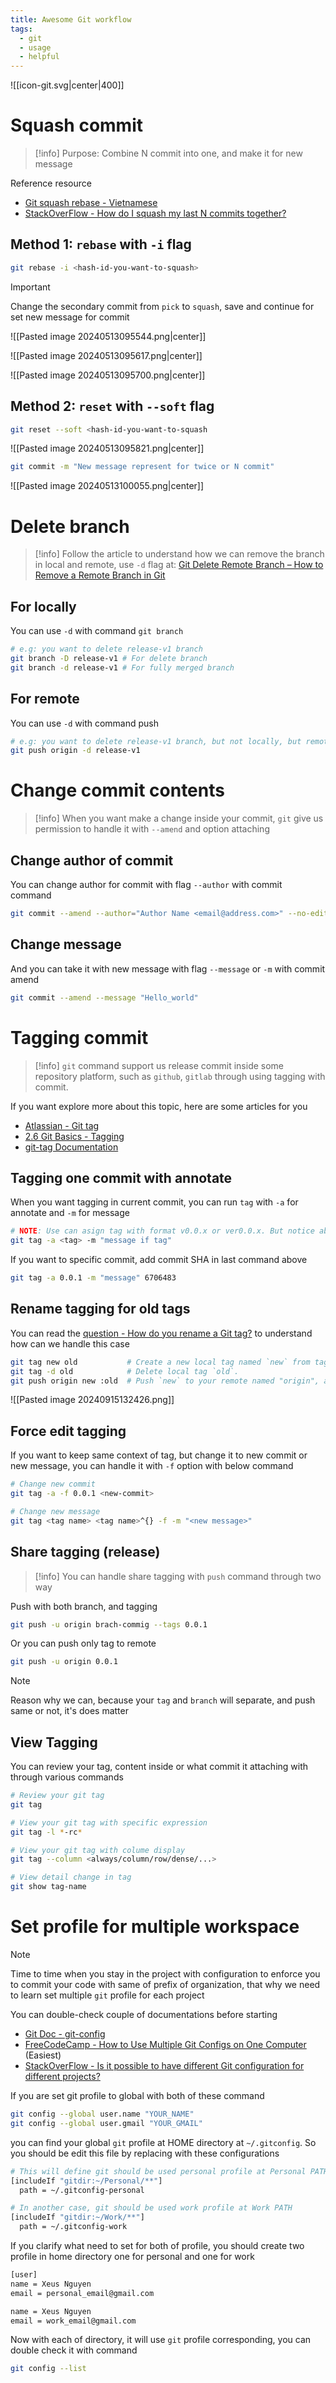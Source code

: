 ```yaml
---
title: Awesome Git workflow
tags:
  - git
  - usage
  - helpful
---
```


![[icon-git.svg|center|400]]

# Squash commit

>[!info]
>Purpose: Combine N commit into one, and make it for new message

Reference resource

- [Git squash rebase - Vietnamese](https://manhpt.com/2019/06/15/git-workflow-lam-the-nao-de-squash-commit-tai-local/)
- [StackOverFlow - How do I squash my last N commits together?](https://stackoverflow.com/questions/5189560/how-do-i-squash-my-last-n-commits-together)
## Method 1: `rebase` with `-i` flag

```bash
git rebase -i <hash-id-you-want-to-squash>
```

>[!important]
>Change the secondary commit from `pick` to `squash`, save and continue for set new message for commit

![[Pasted image 20240513095544.png|center]]

![[Pasted image 20240513095617.png|center]]

![[Pasted image 20240513095700.png|center]]

## Method 2: `reset` with `--soft` flag

```bash
git reset --soft <hash-id-you-want-to-squash
```

![[Pasted image 20240513095821.png|center]]

```bash
git commit -m "New message represent for twice or N commit"
```

![[Pasted image 20240513100055.png|center]]

# Delete branch

>[!info]
>Follow the article to understand how we can remove the branch in local and remote, use `-d` flag at: [Git Delete Remote Branch – How to Remove a Remote Branch in Git](https://www.freecodecamp.org/news/git-delete-remote-branch/)

## For locally

You can use `-d` with command `git branch`

```bash
# e.g: you want to delete release-v1 branch
git branch -D release-v1 # For delete branch
git branch -d release-v1 # For fully merged branch
```

## For remote

You can use `-d` with command push

```bash
# e.g: you want to delete release-v1 branch, but not locally, but remotely
git push origin -d release-v1
```

# Change commit contents

>[!info]
>When you want make a change inside your commit, `git` give us permission to handle it with `--amend` and option attaching

## Change author of commit

You can change author for commit with flag `--author` with commit command

```bash
git commit --amend --author="Author Name <email@address.com>" --no-edit
```

## Change message

And you can take it with new message with flag `--message` or `-m` with commit amend

```bash
git commit --amend --message "Hello_world"
```

# Tagging commit

>[!info]
>`git` command support us release commit inside some repository platform, such as `github`, `gitlab` through using tagging with commit.

If you want explore more about this topic, here are some articles for you 

- [Atlassian - Git tag](https://www.atlassian.com/git/tutorials/inspecting-a-repository/git-tag)
- [2.6 Git Basics - Tagging](https://git-scm.com/book/en/v2/Git-Basics-Tagging)
- [git-tag Documentation](https://git-scm.com/docs/git-tag)

## Tagging one commit with annotate

When you want tagging in current commit, you can run `tag` with `-a` for annotate and `-m` for message

```bash
# NOTE: Use can asign tag with format v0.0.x or ver0.0.x. But notice about platform for compatible tagging
git tag -a <tag> -m "message if tag"
```

If you want to specific commit, add commit SHA in last command above

```bash
git tag -a 0.0.1 -m "message" 6706483
```

## Rename tagging for old tags

You can read the [question - How do you rename a Git tag?](https://stackoverflow.com/questions/1028649/how-do-you-rename-a-git-tag) to understand how can we handle this case

```bash
git tag new old           # Create a new local tag named `new` from tag `old`.
git tag -d old            # Delete local tag `old`.
git push origin new :old  # Push `new` to your remote named "origin", and delete tag `old` on origin (by pushing an empty tag name to it).
```

![[Pasted image 20240915132426.png]]

## Force edit tagging

If you want to keep same context of tag, but change it to new commit or new message, you can handle it with `-f` option with below command

```bash
# Change new commit
git tag -a -f 0.0.1 <new-commit>

# Change new message
git tag <tag name> <tag name>^{} -f -m "<new message>"
```

## Share tagging (release)

>[!info]
>You can handle share tagging with `push` command through two way

Push with both branch, and tagging

```bash
git push -u origin brach-commig --tags 0.0.1
```

Or you can push only tag to remote

```bash
git push -u origin 0.0.1
```

>[!note]
>Reason why we can, because your `tag` and `branch` will separate, and push same or not, it's does matter

## View Tagging

You can review your tag, content inside or what commit it attaching with through various commands

```bash
# Review your git tag
git tag

# View your git tag with specific expression
git tag -l *-rc*

# View your git tag with colume display
git tag --column <always/column/row/dense/...>

# View detail change in tag
git show tag-name
```

# Set profile for multiple workspace

>[!note]
>Time to time when you stay in the project with configuration to enforce you to commit your code with same of prefix of organization, that why we need to learn set multiple `git` profile for each project

You can double-check couple of documentations before starting

- [Git Doc - git-config](https://git-scm.com/docs/git-config)
- [FreeCodeCamp - How to Use Multiple Git Configs on One Computer](https://www.freecodecamp.org/news/how-to-handle-multiple-git-configurations-in-one-machine/) (Easiest)
- [StackOverFlow - Is it possible to have different Git configuration for different projects?](https://stackoverflow.com/questions/8801729/is-it-possible-to-have-different-git-configuration-for-different-projects)

If you are set git profile to global with both of these command

```bash
git config --global user.name "YOUR_NAME"
git config --global user.gmail "YOUR_GMAIL"
```

you can find your global `git` profile at HOME directory at `~/.gitconfig`. So you should be edit this file by replacing with these configurations

```bash title="~/.gitconfig"
# This will define git should be used personal profile at Personal PATH
[includeIf "gitdir:~/Personal/**"]
  path = ~/.gitconfig-personal

# In another case, git should be used work profile at Work PATH
[includeIf "gitdir:~/Work/**"]
  path = ~/.gitconfig-work
```

If you clarify what need to set for both of profile, you should create two profile in home directory one for personal and one for work

```bash title="~/.gitconfig-personal"
[user]
name = Xeus Nguyen
email = personal_email@gmail.com
```

```bash title="~/.gitconfig-work"
name = Xeus Nguyen
email = work_email@gmail.com
```

Now with each of directory, it will use `git` profile corresponding, you can double check it with command

```bash
git config --list
```